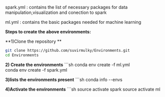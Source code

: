 spark.yml : contains the list of necessary packages for data manipulation,visualization and conection to spark

ml.yml : contains the basic packages needed for machine learning

**Steps to create the above environments:**

**1)Clone the repository **
   ```sh
   git clone https://github.com/suvirmulky/Environments.git   
   cd Environments
   ```
**2) Create the environments**
    ```sh
    conda env create -f ml.yml  
    conda env create -f spark.yml
    
**3)lists the environments present** 
    ```sh
    conda info --envs
    
**4)Activate the environments**
    ```sh
    source activate spark
    source activate ml
